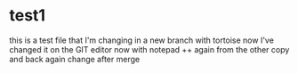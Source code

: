 # test1
this is a test file
that I'm changing
in a new branch
with tortoise
now I've changed it on the GIT editor
now with notepad ++
again
from the other copy
and back again
change after merge